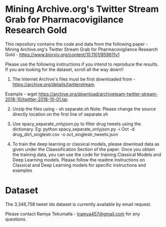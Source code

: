 # Mining Archive.org's Twitter Stream Grab for Pharmacovigilance Research Gold


This repository contains the code and data from the following paper -  Mining Archive.org's Twitter Stream Grab for Pharmacovigilance Research Gold - https://www.biorxiv.org/content/10.1101/859611v1

Please use the following instructions if you intend to reproduce the results. If you are looking for the dataset, scroll all the way down!!

1) The Internet Archive's files must be first downloaded from - https://archive.org/details/twitterstream.

Example - wget https://archive.org/download/archiveteam-twitter-stream-2018-10/twitter-2018-10-01.tar. 

2) Unzip the files using - sh separate.sh 
Note: Please change the source directly location on the first line of separate.sh

3) Use spacy_separate_onlyjson.py to filter drug tweets using the dictionary. 
Eg: python spacy_separate_onlyjson.py -i Oct -d drug_dict_singlestr.csv -o oct_singlestr_tweets.json

4) To train the deep learning or classical models, please download data as given under the Claassification Section of the paper.
Once you obtain the training data, you can use the code for training Classical Models and Deep Learning models. 
Please follow the readme instructions on Classical and Deep Learning models for specific instructions and examples


# Dataset
The 3,346,758 tweet ids dataset is currently available by email request. 

Please contact Ramya Tekumalla - tramya457@gmail.com for any questions.
